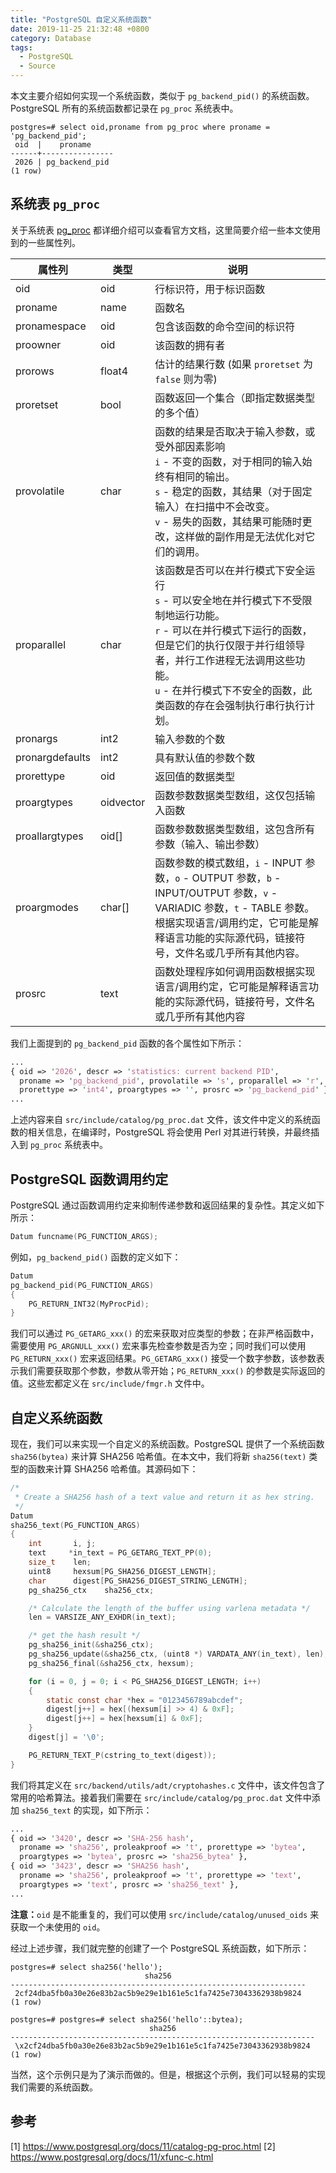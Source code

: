 ```yaml
---
title: "PostgreSQL 自定义系统函数"
date: 2019-11-25 21:32:48 +0800
category: Database
tags:
  - PostgreSQL
  - Source
---
```


本文主要介绍如何实现一个系统函数，类似于 `pg_backend_pid()` 的系统函数。PostgreSQL 所有的系统函数都记录在 `pg_proc` 系统表中。

``` plpgsql
postgres=# select oid,proname from pg_proc where proname = 'pg_backend_pid';
 oid  |    proname
------+----------------
 2026 | pg_backend_pid
(1 row)
```

<!-- more -->
## 系统表 `pg_proc`

关于系统表 [pg_proc][] 都详细介绍可以查看官方文档，这里简要介绍一些本文使用到的一些属性列。

<style>
table th:nth-of-type(1) {
    width: 15%;
}
table th:nth-of-type(2) {
    width: 10%;
}
</style>

| 属性列          | 类型      | 说明                                                   |
|-----------------|-----------|--------------------------------------------------------|
| oid             | oid       | 行标识符，用于标识函数                                 |
| proname         | name      | 函数名                                                 |
| pronamespace    | oid       | 包含该函数的命令空间的标识符                           |
| proowner        | oid       | 该函数的拥有者                                         |
| prorows         | float4    | 估计的结果行数 (如果 `proretset` 为 `false` 则为零)    |
| proretset       | bool      | 函数返回一个集合（即指定数据类型的多个值）             |
| provolatile     | char      | 函数的结果是否取决于输入参数，或受外部因素影响<br>`i` - 不变的函数，对于相同的输入始终有相同的输出。<br>`s` - 稳定的函数，其结果（对于固定输入）在扫描中不会改变。<br> `v` - 易失的函数，其结果可能随时更改，这样做的副作用是无法优化对它们的调用。         |
| proparallel     | char      | 该函数是否可以在并行模式下安全运行<br>`s` - 可以安全地在并行模式下不受限制地运行功能。<br>`r` - 可以在并行模式下运行的函数，但是它们的执行仅限于并行组领导者，并行工作进程无法调用这些功能。<br>`u` - 在并行模式下不安全的函数，此类函数的存在会强制执行串行执行计划。                     |
| pronargs        | int2      | 输入参数的个数                                         |
| pronargdefaults | int2      | 具有默认值的参数个数                                   |
| prorettype      | oid       | 返回值的数据类型                                       |
| proargtypes     | oidvector | 函数参数数据类型数组，这仅包括输入函数                 |
| proallargtypes  | oid[]     | 函数参数数据类型数组，这包含所有参数（输入、输出参数） |
| proargmodes     | char[]    | 函数参数的模式数组，`i` - INPUT 参数，`o` - OUTPUT 参数，`b` - INPUT/OUTPUT 参数，`v` - VARIADIC 参数，`t` - TABLE 参数。根据实现语言/调用约定，它可能是解释语言功能的实际源代码，链接符号，文件名或几乎所有其他内容。                                 |
| prosrc          | text      | 函数处理程序如何调用函数根据实现语言/调用约定，它可能是解释语言功能的实际源代码，链接符号，文件名或几乎所有其他内容                               |

我们上面提到的 `pg_backend_pid` 函数的各个属性如下所示：

``` perl
...
{ oid => '2026', descr => 'statistics: current backend PID',
  proname => 'pg_backend_pid', provolatile => 's', proparallel => 'r',
  prorettype => 'int4', proargtypes => '', prosrc => 'pg_backend_pid' },
...
```

上述内容来自 `src/include/catalog/pg_proc.dat` 文件，该文件中定义的系统函数的相关信息，在编译时，PostgreSQL 将会使用 Perl 对其进行转换，并最终插入到 `pg_proc` 系统表中。

## PostgreSQL 函数调用约定

PostgreSQL 通过函数调用约定来抑制传递参数和返回结果的复杂性。其定义如下所示：

``` C
Datum funcname(PG_FUNCTION_ARGS);
```

例如，`pg_backend_pid()` 函数的定义如下：

``` C
Datum
pg_backend_pid(PG_FUNCTION_ARGS)
{
    PG_RETURN_INT32(MyProcPid);
}
```

我们可以通过 `PG_GETARG_xxx()` 的宏来获取对应类型的参数；在非严格函数中，需要使用 `PG_ARGNULL_xxx()` 宏来事先检查参数是否为空；同时我们可以使用 `PG_RETURN_xxx()` 宏来返回结果。`PG_GETARG_xxx()` 接受一个数字参数，该参数表示我们需要获取那个参数，参数从零开始；`PG_RETURN_xxx()` 的参数是实际返回的值。这些宏都定义在 `src/include/fmgr.h` 文件中。

## 自定义系统函数

现在，我们可以来实现一个自定义的系统函数。PostgreSQL 提供了一个系统函数 `sha256(bytea)` 来计算 SHA256 哈希值。在本文中，我们将新 `sha256(text)` 类型的函数来计算 SHA256 哈希值。其源码如下：

``` C
/*
 * Create a SHA256 hash of a text value and return it as hex string.
 */
Datum
sha256_text(PG_FUNCTION_ARGS)
{
    int       i, j;
    text     *in_text = PG_GETARG_TEXT_PP(0);
    size_t    len;
    uint8     hexsum[PG_SHA256_DIGEST_LENGTH];
    char      digest[PG_SHA256_DIGEST_STRING_LENGTH];
    pg_sha256_ctx    sha256_ctx;

    /* Calculate the length of the buffer using varlena metadata */
    len = VARSIZE_ANY_EXHDR(in_text);

    /* get the hash result */
    pg_sha256_init(&sha256_ctx);
    pg_sha256_update(&sha256_ctx, (uint8 *) VARDATA_ANY(in_text), len);
    pg_sha256_final(&sha256_ctx, hexsum);

    for (i = 0, j = 0; i < PG_SHA256_DIGEST_LENGTH; i++)
    {
        static const char *hex = "0123456789abcdef";
        digest[j++] = hex[(hexsum[i] >> 4) & 0xF];
        digest[j++] = hex[hexsum[i] & 0xF];
    }
    digest[j] = '\0';

    PG_RETURN_TEXT_P(cstring_to_text(digest));
}
```

我们将其定义在 `src/backend/utils/adt/cryptohashes.c` 文件中，该文件包含了常用的哈希算法。接着我们需要在 `src/include/catalog/pg_proc.dat` 文件中添加 `sha256_text` 的实现，如下所示：

``` perl
...
{ oid => '3420', descr => 'SHA-256 hash',
  proname => 'sha256', proleakproof => 't', prorettype => 'bytea',
  proargtypes => 'bytea', prosrc => 'sha256_bytea' },
{ oid => '3423', descr => 'SHA256 hash',
  proname => 'sha256', proleakproof => 't', prorettype => 'text',
  proargtypes => 'text', prosrc => 'sha256_text' },
...
```

__注意：__`oid` 是不能重复的，我们可以使用 `src/include/catalog/unused_oids` 来获取一个未使用的 `oid`。

经过上述步骤，我们就完整的创建了一个 PostgreSQL 系统函数，如下所示：

``` plpgsql
postgres=# select sha256('hello');
                              sha256
------------------------------------------------------------------
 2cf24dba5fb0a30e26e83b2ac5b9e29e1b161e5c1fa7425e73043362938b9824
(1 row)

postgres=# postgres=# select sha256('hello'::bytea);
                               sha256
--------------------------------------------------------------------
 \x2cf24dba5fb0a30e26e83b2ac5b9e29e1b161e5c1fa7425e73043362938b9824
(1 row)
```

当然，这个示例只是为了演示而做的。但是，根据这个示例，我们可以轻易的实现我们需要的系统函数。

## 参考

[1] https://www.postgresql.org/docs/11/catalog-pg-proc.html
[2] https://www.postgresql.org/docs/11/xfunc-c.html

[pg_proc]: https://www.postgresql.org/docs/11/catalog-pg-proc.html
